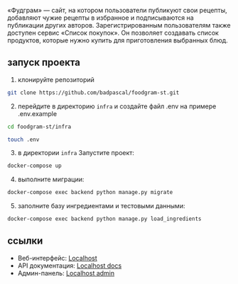 «Фудграм» — сайт, на котором пользователи публикуют свои рецепты, добавляют чужие рецепты в избранное и подписываются на публикации других авторов. Зарегистрированным пользователям также доступен сервис «Список покупок». Он позволяет создавать список продуктов, которые нужно купить для приготовления выбранных блюд.

## запуск проекта

1. клонируйте репозиторий
```bash
git clone https://github.com/badpascal/foodgram-st.git
```

2. перейдите в директорию `infra` и создайте файл .env на примере .env.example
```bash
cd foodgram-st/infra
```
```bash
touch .env
```

3. в директории `infra` Запустите проект:
```bash
docker-compose up 
```

4. выполните миграции:
```bash
docker-compose exec backend python manage.py migrate
```

5. заполните базу ингредиентами и тестовыми данными:
```bash
docker-compose exec backend python manage.py load_ingredients
```

## ссылки

- Веб-интерфейс: [Localhost](http://localhost/)
- API документация: [Localhost docs](http://localhost/api/docs/)
- Админ-панель: [Localhost admin](http://localhost/admin/)
